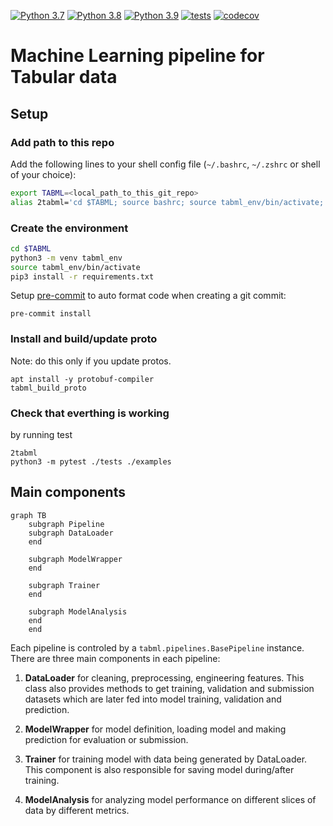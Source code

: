 [![Python 3.7](https://img.shields.io/badge/python-3.7-blue.svg)](https://www.python.org/downloads/release/python-370/)
[![Python 3.8](https://img.shields.io/badge/python-3.8-blue.svg)](https://www.python.org/downloads/release/python-380/)
[![Python 3.9](https://img.shields.io/badge/python-3.9-blue.svg)](https://www.python.org/downloads/release/python-390/)
[![tests](https://github.com/tiepvupsu/tabml/actions/workflows/python-package.yml/badge.svg)](https://github.com/tiepvupsu/tabml/actions/workflows/python-package.yml)
[![codecov](https://codecov.io/gh/tiepvupsu/tabml/branch/master/graph/badge.svg?token=4JLG0YYUZU)](https://codecov.io/gh/tiepvupsu/tabml)

# Machine Learning pipeline for Tabular data

## Setup

### Add path to this repo

Add the following lines to your shell config file (`~/.bashrc`, `~/.zshrc` or shell of
your choice):

```bash
export TABML=<local_path_to_this_git_repo>
alias 2tabml='cd $TABML; source bashrc; source tabml_env/bin/activate; python3 setup.py install'
```

### Create the environment

```bash
cd $TABML
python3 -m venv tabml_env
source tabml_env/bin/activate
pip3 install -r requirements.txt
```

Setup [pre-commit](https://pre-commit.com/) to auto format code when creating a git
commit:
```
pre-commit install
```

### Install and build/update proto

Note: do this only if you update protos.

```
apt install -y protobuf-compiler
tabml_build_proto
```

### Check that everthing is working

by running test

```
2tabml
python3 -m pytest ./tests ./examples
```

## Main components

```mermaid
graph TB
    subgraph Pipeline
    subgraph DataLoader
    end

    subgraph ModelWrapper
    end

    subgraph Trainer
    end

    subgraph ModelAnalysis
    end
    end
```

Each pipeline is controled by a `tabml.pipelines.BasePipeline` instance. There are
three main components in each pipeline:

1.  **DataLoader** for cleaning, preprocessing, engineering features. This class also
    provides methods to get training, validation and submission datasets which are
    later fed into model training, validation and prediction.

2.  **ModelWrapper** for model definition, loading model and making prediction for
    evaluation or submission.

3.  **Trainer** for training model with data being generated by DataLoader. This
    component is also responsible for saving model during/after training.

4.  **ModelAnalysis** for analyzing model performance on different slices of data by
    different metrics.
    
    
